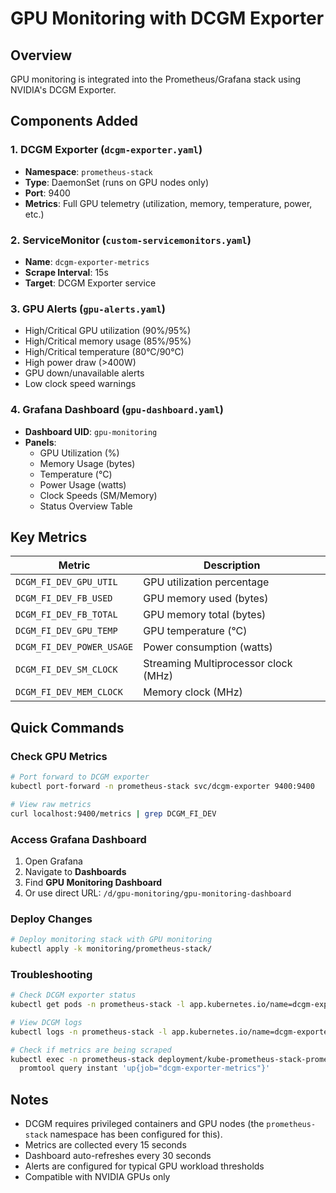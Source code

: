 # GPU Monitoring with DCGM Exporter

## Overview
GPU monitoring is integrated into the Prometheus/Grafana stack using NVIDIA's DCGM Exporter.

## Components Added

### 1. DCGM Exporter (`dcgm-exporter.yaml`)
- **Namespace**: `prometheus-stack`
- **Type**: DaemonSet (runs on GPU nodes only)
- **Port**: 9400
- **Metrics**: Full GPU telemetry (utilization, memory, temperature, power, etc.)

### 2. ServiceMonitor (`custom-servicemonitors.yaml`)
- **Name**: `dcgm-exporter-metrics`
- **Scrape Interval**: 15s
- **Target**: DCGM Exporter service

### 3. GPU Alerts (`gpu-alerts.yaml`)
- High/Critical GPU utilization (90%/95%)
- High/Critical memory usage (85%/95%)
- High/Critical temperature (80°C/90°C)
- High power draw (>400W)
- GPU down/unavailable alerts
- Low clock speed warnings

### 4. Grafana Dashboard (`gpu-dashboard.yaml`)
- **Dashboard UID**: `gpu-monitoring`
- **Panels**:
  - GPU Utilization (%)
  - Memory Usage (bytes)
  - Temperature (°C)
  - Power Usage (watts)
  - Clock Speeds (SM/Memory)
  - Status Overview Table

## Key Metrics

| Metric | Description |
|--------|-------------|
| `DCGM_FI_DEV_GPU_UTIL` | GPU utilization percentage |
| `DCGM_FI_DEV_FB_USED` | GPU memory used (bytes) |
| `DCGM_FI_DEV_FB_TOTAL` | GPU memory total (bytes) |
| `DCGM_FI_DEV_GPU_TEMP` | GPU temperature (°C) |
| `DCGM_FI_DEV_POWER_USAGE` | Power consumption (watts) |
| `DCGM_FI_DEV_SM_CLOCK` | Streaming Multiprocessor clock (MHz) |
| `DCGM_FI_DEV_MEM_CLOCK` | Memory clock (MHz) |

## Quick Commands

### Check GPU Metrics
```bash
# Port forward to DCGM exporter
kubectl port-forward -n prometheus-stack svc/dcgm-exporter 9400:9400

# View raw metrics
curl localhost:9400/metrics | grep DCGM_FI_DEV
```

### Access Grafana Dashboard
1. Open Grafana
2. Navigate to **Dashboards**
3. Find **GPU Monitoring Dashboard**
4. Or use direct URL: `/d/gpu-monitoring/gpu-monitoring-dashboard`

### Deploy Changes
```bash
# Deploy monitoring stack with GPU monitoring
kubectl apply -k monitoring/prometheus-stack/
```

### Troubleshooting
```bash
# Check DCGM exporter status
kubectl get pods -n prometheus-stack -l app.kubernetes.io/name=dcgm-exporter

# View DCGM logs
kubectl logs -n prometheus-stack -l app.kubernetes.io/name=dcgm-exporter

# Check if metrics are being scraped
kubectl exec -n prometheus-stack deployment/kube-prometheus-stack-prometheus -- \
  promtool query instant 'up{job="dcgm-exporter-metrics"}'
```

## Notes
- DCGM requires privileged containers and GPU nodes (the `prometheus-stack` namespace has been configured for this).
- Metrics are collected every 15 seconds
- Dashboard auto-refreshes every 30 seconds
- Alerts are configured for typical GPU workload thresholds
- Compatible with NVIDIA GPUs only 